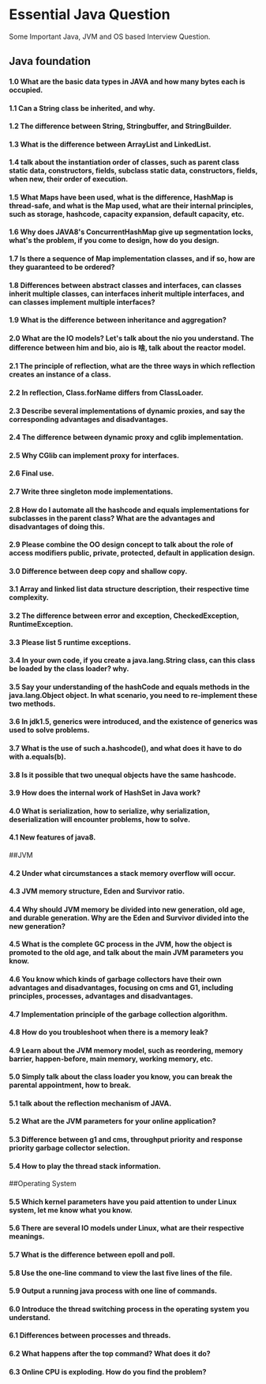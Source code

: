# Essential Java Question
Some Important Java, JVM and OS based Interview Question. 
<br> 
## Java foundation<br> 
#### 1.0 What are the basic data types in JAVA and how many bytes each is occupied.
#### 1.1 Can a String class be inherited, and why.
#### 1.2 The difference between String, Stringbuffer, and StringBuilder.
#### 1.3 What is the difference between ArrayList and LinkedList.
#### 1.4 talk about the instantiation order of classes, such as parent class static data, constructors, fields, subclass static data, constructors, fields, when new, their order of execution.
#### 1.5 What Maps have been used, what is the difference, HashMap is thread-safe, and what is the Map used, what are their internal principles, such as storage, hashcode, capacity expansion, default capacity, etc.
#### 1.6 Why does JAVA8's ConcurrentHashMap give up segmentation locks, what's the problem, if you come to design, how do you design.
#### 1.7 Is there a sequence of Map implementation classes, and if so, how are they guaranteed to be ordered?
#### 1.8 Differences between abstract classes and interfaces, can classes inherit multiple classes, can interfaces inherit multiple interfaces, and can classes implement multiple interfaces?
#### 1.9 What is the difference between inheritance and aggregation?
#### 2.0 What are the IO models? Let's talk about the nio you understand. The difference between him and bio, aio is 啥, talk about the reactor model.
#### 2.1 The principle of reflection, what are the three ways in which reflection creates an instance of a class.
#### 2.2 In reflection, Class.forName differs from ClassLoader.
#### 2.3 Describe several implementations of dynamic proxies, and say the corresponding advantages and disadvantages.
#### 2.4 The difference between dynamic proxy and cglib implementation.
#### 2.5 Why CGlib can implement proxy for interfaces.
#### 2.6 Final use.
#### 2.7 Write three singleton mode implementations.
#### 2.8 How do I automate all the hashcode and equals implementations for subclasses in the parent class? What are the advantages and disadvantages of doing this.
#### 2.9 Please combine the OO design concept to talk about the role of access modifiers public, private, protected, default in application design.
#### 3.0 Difference between deep copy and shallow copy.
#### 3.1 Array and linked list data structure description, their respective time complexity.
#### 3.2 The difference between error and exception, CheckedException, RuntimeException.
#### 3.3 Please list 5 runtime exceptions.
#### 3.4 In your own code, if you create a java.lang.String class, can this class be loaded by the class loader? why.
#### 3.5 Say your understanding of the hashCode and equals methods in the java.lang.Object object. In what scenario, you need to re-implement these two methods.
#### 3.6 In jdk1.5, generics were introduced, and the existence of generics was used to solve problems.
#### 3.7 What is the use of such a.hashcode(), and what does it have to do with a.equals(b).
#### 3.8 Is it possible that two unequal objects have the same hashcode.
#### 3.9 How does the internal work of HashSet in Java work?
#### 4.0 What is serialization, how to serialize, why serialization, deserialization will encounter problems, how to solve.
#### 4.1 New features of java8.
##JVM
#### 4.2 Under what circumstances a stack memory overflow will occur.
#### 4.3 JVM memory structure, Eden and Survivor ratio.
#### 4.4 Why should JVM memory be divided into new generation, old age, and durable generation. Why are the Eden and Survivor divided into the new generation?
#### 4.5 What is the complete GC process in the JVM, how the object is promoted to the old age, and talk about the main JVM parameters you know.
#### 4.6 You know which kinds of garbage collectors have their own advantages and disadvantages, focusing on cms and G1, including principles, processes, advantages and disadvantages.
#### 4.7 Implementation principle of the garbage collection algorithm.
#### 4.8 How do you troubleshoot when there is a memory leak?
#### 4.9 Learn about the JVM memory model, such as reordering, memory barrier, happen-before, main memory, working memory, etc.
#### 5.0 Simply talk about the class loader you know, you can break the parental appointment, how to break.
#### 5.1 talk about the reflection mechanism of JAVA.
#### 5.2 What are the JVM parameters for your online application?
#### 5.3 Difference between g1 and cms, throughput priority and response priority garbage collector selection.
#### 5.4 How to play the thread stack information.
##Operating System
#### 5.5 Which kernel parameters have you paid attention to under Linux system, let me know what you know.
#### 5.6 There are several IO models under Linux, what are their respective meanings.
#### 5.7 What is the difference between epoll and poll.
#### 5.8 Use the one-line command to view the last five lines of the file.
#### 5.9 Output a running java process with one line of commands.
#### 6.0 Introduce the thread switching process in the operating system you understand.
#### 6.1 Differences between processes and threads.
#### 6.2 What happens after the top command? What does it do?
#### 6.3 Online CPU is exploding. How do you find the problem?
